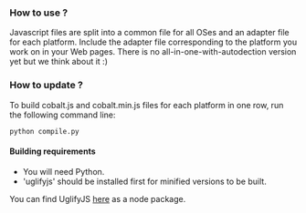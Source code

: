 ### How to use ?

Javascript files are split into a common file for all OSes and an adapter file for each platform.
Include the adapter file corresponding to the platform you work on in your Web pages.
There is no all-in-one-with-autodection version yet but we think about it :)

### How to update ?

To build cobalt.js and cobalt.min.js files for each platform in one row, run the following command line:

    python compile.py

#### Building requirements

* You will need Python.
* 'uglifyjs' should be installed first for minified versions to be built.

You can find UglifyJS [here](https://github.com/mishoo/UglifyJS) as a node package.
